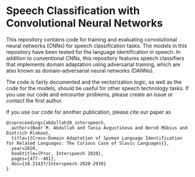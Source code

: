 # Speech Classification with Convolutional Neural Networks 

This repository contains code for training and evaluating convolutional neural networks (CNNs) for speech classification tasks. The models in this repository have been tested for the language identification in speech. In addition to conventional CNNs, this repository features speech classifiers that implements domain adaptation using adversarial training, which are also known as domain-adversarial neural networks (DANNs).       

The code is fairly documented and the vectorization logic, as well as the code for the models, should be useful for other speech technology tasks. If you use our code and encounter problems, please create an issue or contact the first author.

If you use our code for another publication, please cite our paper as

```
@inproceedings{abdullah20_interspeech,
  author={Badr M. Abdullah and Tania Avgustinova and Bernd Möbius and Dietrich Klakow},
  title={{Cross-Domain Adaptation of Spoken Language Identification for Related Languages: The Curious Case of Slavic Languages}},
  year=2020,
  booktitle={Proc. Interspeech 2020},
  pages={477--481},
  doi={10.21437/Interspeech.2020-2930}
}
```

